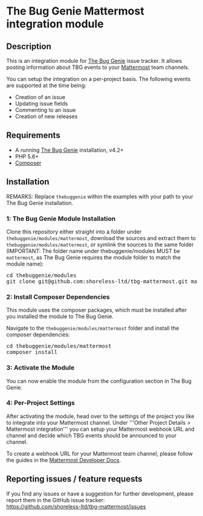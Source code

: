 # The Bug Genie Mattermost integration module

## Description

This is an integration module for [The Bug Genie](https://github.com/thebuggenie/thebuggenie)
issue tracker. It allows posting information about TBG events to your
[Mattermost](https://about.mattermost.com) team channels.  

You can setup the integration on a per-project basis. The following events are supported at
the time being:  

  * Creation of an issue
  * Updating issue fields
  * Commenting to an issue
  * Creation of new releases
  

## Requirements

  * A running [The Bug Genie](https://github.com/thebuggenie/thebuggenie) installation, v4.2+
  * PHP 5.6+
  * [Composer](https://getcomposer.org/doc/00-intro.md)


## Installation

REMARKS: Replace `thebuggenie` within the examples with your path to your The Bug Genie installation.  


### 1: The Bug Genie Module Installation

Clone this repository either straight into a folder under `thebuggenie/modules/mattermost`,
download the sources and extract them to `thebuggenie/modules/mattermost`, or symlink the
sources to the same folder (IMPORTANT: The folder name under thebuggenie/modules MUST be
`mattermost`, as The Bug Genie requires the module folder to match the module name):  

<pre>
cd thebuggenie/modules
git clone git@github.com:shoreless-ltd/tbg-mattermost.git mattermost
</pre>


### 2: Install Composer Dependencies

This module uses the composer packages, which must be installed after you
installed the module to The Bug Genie.  

Navigate to the `thebuggenie/modules/mattermost` folder and install the
composer dependencies:  

<pre>
cd thebuggenie/modules/mattermost
composer install
</pre>


### 3: Activate the Module

You can now enable the module from the configuration section in The Bug Genie.  


### 4: Per-Project Settings

After activating the module, head over to the settings of the project you like
to integrate into your Mattermost channel. Under '''Other Project Details >
Mattermost integration''' you can setup your Mattermost webhook URL and
channel and decide which TBG events should be announced to your channel.  

To create a webhook URL for your Mattermost team channel, please follow the
guides in the [Mattermost Developer Docs](https://docs.mattermost.com/developer/webhooks-incoming.html#creating-integrations-using-incoming-webhooks).  


## Reporting issues / feature requests

If you find any issues or have a suggestion for further development, please
report them in the GitHub issue tracker:  
https://github.com/shoreless-ltd/tbg-mattermost/issues

